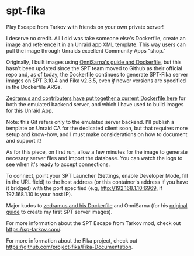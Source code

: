 # spt-fika
Play Escape from Tarkov with friends on your own private server!

I deserve no credit. All I did was take someone else's Dockerfile, create an image and reference it in an Unraid app XML template. This way users can pull the image through Unraids excellent Community Apps "shop."

Originally, I built images using [OnniSarna's guide and Dockerfile](https://github.com/OnniSaarni/SPT-Fika-Docker-Guide), but this hasn't been updated since the SPT team moved to Github as their official repo and, as of today, the Dockerfile continues to generate SPT-Fika server images on SPT 3.10.4 and Fika v2.3.5, even *if* newer versions are specified in the Dockerfile ARGs.

[Zedramus and contributers have put together a current Dockerfile here](https://github.com/zhliau/fika-spt-server-docker) for both the emulated backend server, and which I have used to build images for this Unraid App.

Note: this Git refers only to the emulated server backend. I'll publish a template on Unraid CA for the dedicated client soon, but that requires more setup and know-how, and I must make considerations on how to document and support it!

As for this piece, on first run, allow a few minutes for the image to generate necesary server files and import the database. You can watch the logs to see when it's ready to accept connections.

To connect, point your SPT Launcher (Settings, enable Developer Mode, fill in the URL field) to the host address (or this container's address if you have it bridged) with the port specified (e.g, http://192.168.1.10:6969, if 192.168.1.10 is your host IP).

Major kudos to [zedramus and his Dockerfile](https://github.com/zhliau/fika-spt-server-docker/blob/master/Dockerfile) and OnniSarna (for his [original guide](https://github.com/OnniSaarni/SPT-Fika-Docker-Guide) to create my first SPT server images). 

For more information about the SPT Escape from Tarkov mod, check out https://sp-tarkov.com/.

For more information about the Fika project, check out https://github.com/project-fika/Fika-Documentation.
